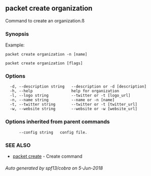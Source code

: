 ## packet create organization

Command to create an organization.ß

### Synopsis

Example:
	
	packet create organization -n [name]
	

```
packet create organization [flags]
```

### Options

```
  -d, --description string   --description or -d [description]
  -h, --help                 help for organization
  -l, --logo string          --twitter or -t [logo_url]
  -n, --name string          --name or -n [name]
  -t, --twitter string       --twitter or -t [twitter_url]
  -w, --website string       --website or -w [website_url]
```

### Options inherited from parent commands

```
      --config string   config file.
```

### SEE ALSO

* [packet create](packet_create.md)	 - Create command

###### Auto generated by spf13/cobra on 5-Jun-2018
